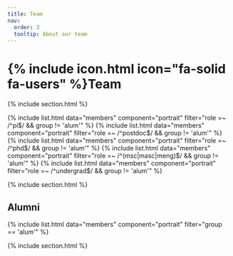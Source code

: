 ```yaml
---
title: Team
nav:
  order: 3
  tooltip: About our team
---
```


# {% include icon.html icon="fa-solid fa-users" %}Team

{% include section.html %}

{% include list.html data="members" component="portrait" filter="role =~ /^pi$/ && group != 'alum'" %}
{% include list.html data="members" component="portrait" filter="role =~ /^postdoc$/ && group != 'alum'" %}
{% include list.html data="members" component="portrait" filter="role =~ /^phd$/ && group != 'alum'" %}
{% include list.html data="members" component="portrait" filter="role =~ /^(msc|masc|meng)$/ && group != 'alum'" %}
{% include list.html data="members" component="portrait" filter="role =~ /^undergrad$/ && group != 'alum'" %}

{% include section.html %}

## Alumni

{% include list.html data="members" component="portrait" filter="group == 'alum'" %}

{% include section.html %}
